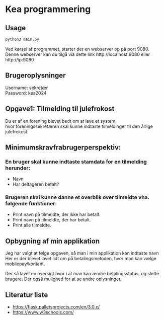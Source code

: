 # Kea programmering

## Usage

```bash
python3 main.py
```

Ved kørsel af programmet, starter der en webserver op på port 9080.\
Denne webserver kan du tilgå via dette link http://localhost:9080 eller http://ip:9080
## Brugeroplysninger
Username: sekretær\
Password: kea2024

## Opgave1: Tilmelding til julefrokost
Du er af en forening blevet bedt om at lave et system\
hvor foreningssekretæren skal kunne indtaste tilmeldinger til den årlige julefrokost.
## Minimumskravfrabrugerperspektiv:
### En bruger skal kunne indtaste stamdata for en tilmelding herunder: 
- Navn
- Har deltageren betalt? 

### Brugeren skal kunne danne et overblik over tilmeldte vha. følgende funktioner:
- Print navn på tilmeldte, der ikke har betalt.
- Print navn på tilmeldte, der har betalt.
- Print alle tilmeldte. 

## Opbygning af min applikation
Jeg har valgt at følge opgaven, så man i min applikation kan indtaste navn\
Her er der blevet lavet lidt om på betalingsmetoden, hvor man kan vælge mobilepay/kontant.

Der så lavet en oversigt hvor i at man kan ændre betalingsstatus, og slette brugere.
Der også mulighed for at se andre oplysninger.

## Literatur liste
- https://flask.palletsprojects.com/en/3.0.x/
- https://www.w3schools.com/